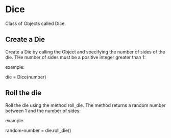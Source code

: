 # Dice
Class of Objects called Dice.

## Create a Die
Create a Die by calling the Object and specifying the number of sides of the die. THe number of sides must be a positive integer greater than 1:

example:

die = Dice(number)

## Roll the die

Roll the die using the method roll_die. The method returns a random number between 1 and the number of sides:

example.

random-number = die.roll_die()
